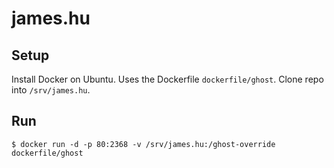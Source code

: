 # james.hu

## Setup
Install Docker on Ubuntu. Uses the Dockerfile `dockerfile/ghost`. Clone repo into `/srv/james.hu`.

## Run
```
$ docker run -d -p 80:2368 -v /srv/james.hu:/ghost-override dockerfile/ghost
```
